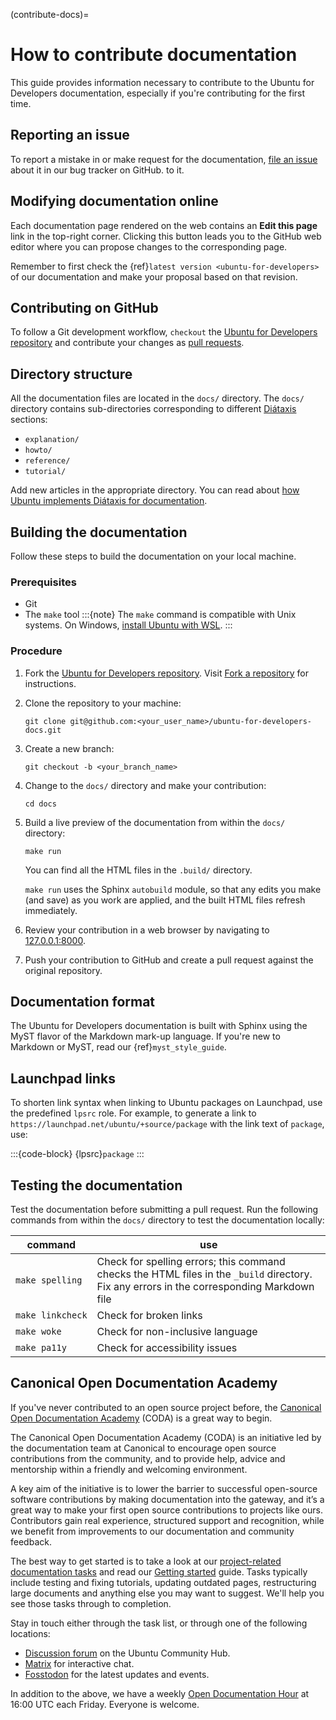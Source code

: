 (contribute-docs)=
# How to contribute documentation

This guide provides information necessary to contribute to the Ubuntu for Developers documentation, especially if you're contributing for the first time.


## Reporting an issue

To report a mistake in or make request for the documentation, [file an issue](https://github.com/canonical/ubuntu-for-developers-docs/issues) about it in our bug tracker on GitHub.
to it.


## Modifying documentation online

Each documentation page rendered on the web contains an **Edit this page** link in the top-right corner. Clicking this button leads you to the GitHub web editor where you can propose changes to the corresponding page.

Remember to first check the {ref}`latest version <ubuntu-for-developers>` of our documentation and make your proposal based on that revision.


## Contributing on GitHub

To follow a Git development workflow, `checkout` the [Ubuntu for Developers repository](https://github.com/canonical/ubuntu-for-developers-docs/) and contribute your changes as [pull requests](https://github.com/canonical/ubuntu-for-developers-docs/pulls).


## Directory structure

All the documentation files are located in the `docs/` directory. The `docs/` directory contains sub-directories corresponding to different [Diátaxis](https://diataxis.fr/) sections:

* `explanation/`
* `howto/`
* `reference/`
* `tutorial/`

Add new articles in the appropriate directory. You can read about [how Ubuntu implements Diátaxis for documentation](https://ubuntu.com/blog/diataxis-a-new-foundation-for-canonical-documentation).


## Building the documentation

Follow these steps to build the documentation on your local machine.


### Prerequisites

* Git
* The `make` tool
    :::{note}
    The `make` command is compatible with Unix systems. On Windows, [install Ubuntu with WSL](https://documentation.ubuntu.com/wsl/latest/howto/install-ubuntu-wsl2/).
    :::


### Procedure

1. Fork the [Ubuntu for Developers repository](https://github.com/canonical/ubuntu-for-developers-docs/). Visit [Fork a repository](https://docs.github.com/en/pull-requests/collaborating-with-pull-requests/working-with-forks/fork-a-repo) for instructions.

2. Clone the repository to your machine:
    ```none
    git clone git@github.com:<your_user_name>/ubuntu-for-developers-docs.git
    ```

3. Create a new branch:
    ```none
    git checkout -b <your_branch_name>
    ```

4. Change to the `docs/` directory and make your contribution:
    ```
    cd docs
    ```

5. Build a live preview of the documentation from within the `docs/` directory:
    ```
    make run
    ```
    You can find all the HTML files in the `.build/` directory.

    `make run` uses the Sphinx `autobuild` module, so that any edits you make (and save) as you work are applied, and the built HTML files refresh immediately.

6. Review your contribution in a web browser by navigating to [127.0.0.1:8000](http://127.0.0.1:8000/).

7. Push your contribution to GitHub and create a pull request against the original repository.


## Documentation format

The Ubuntu for Developers documentation is built with Sphinx using the MyST flavor of the Markdown mark-up language. If you're new to Markdown or MyST, read our {ref}`myst_style_guide`.


## Launchpad links

To shorten link syntax when linking to Ubuntu packages on Launchpad, use the predefined `lpsrc` role. For example, to generate a link to `https://launchpad.net/ubuntu/+source/package` with the link text of `package`, use:

:::{code-block}
{lpsrc}`package`
:::


## Testing the documentation

Test the documentation before submitting a pull request. Run the following commands from within the `docs/` directory to test the documentation locally:

| command  | use |
|---------|-----|
| `make spelling` | Check for spelling errors; this command checks the HTML files in the `_build` directory. Fix any errors in the corresponding Markdown file |
| `make linkcheck` | Check for broken links |
| `make woke` | Check for non-inclusive language |
| `make pa11y` | Check for accessibility issues |



## Canonical Open Documentation Academy

If you've never contributed to an open source project before, the [Canonical Open Documentation Academy](https://canonical.com/documentation/open-documentation-academy) (CODA) is a great way to begin.

The Canonical Open Documentation Academy (CODA) is an initiative led by the documentation team at Canonical to encourage open source contributions from the community, and to provide help, advice and mentorship within a friendly and welcoming environment.

A key aim of the initiative is to lower the barrier to successful open-source software contributions by making documentation into the gateway, and it’s a great way to make your first open source contributions to projects like ours. Contributors gain real experience, structured support and recognition, while we benefit from improvements to our documentation and community feedback.

The best way to get started is to take a look at our [project-related documentation tasks](https://github.com/canonical/open-documentation-academy/issues) and read our [Getting started](https://discourse.ubuntu.com/t/getting-started/42769) guide. Tasks typically include testing and fixing tutorials, updating outdated pages, restructuring large documents and anything else you may want to suggest. We'll help you see those tasks through to completion.

Stay in touch either through the task list, or through one of the following locations:

* [Discussion forum](https://discourse.ubuntu.com/t/about-the-open-documentation-academy/39615) on the Ubuntu Community Hub.
* [Matrix](https://matrix.to/#/#documentation:ubuntu.com) for interactive chat.
* [Fosstodon](https://fosstodon.org/@CanonicalDocumentation) for the latest updates and events.

In addition to the above, we have a weekly [Open Documentation Hour](https://discourse.ubuntu.com/t/open-documentation-hour-schedule/45291) at 16:00 UTC each Friday. Everyone is welcome.
